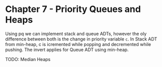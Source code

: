 # Chapter 7 - Priority Queues and Heaps

Using pq we can implement stack and queue ADTs, however the oly difference between both is the change in priority variable `c`. In Stack ADT from min-heap, c is icremented while popping and decremented while pushing. The invert applies for Queue ADT using min-heap.

TODO: Median Heaps